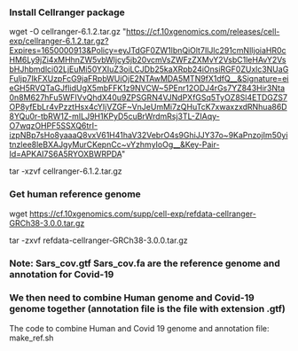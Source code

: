 ### Install Cellranger package

wget -O cellranger-6.1.2.tar.gz "https://cf.10xgenomics.com/releases/cell-exp/cellranger-6.1.2.tar.gz?Expires=1650000913&Policy=eyJTdGF0ZW1lbnQiOlt7IlJlc291cmNlIjoiaHR0cHM6Ly9jZi4xMHhnZW5vbWljcy5jb20vcmVsZWFzZXMvY2VsbC1leHAvY2VsbHJhbmdlci02LjEuMi50YXIuZ3oiLCJDb25kaXRpb24iOnsiRGF0ZUxlc3NUaGFuIjp7IkFXUzpFcG9jaFRpbWUiOjE2NTAwMDA5MTN9fX1dfQ__&Signature=eieGH5RVQTaGJfIidUgX5mbFFK1z9NVCW~5PEnr12ODJ4rGs7YZ843Hir3Nta0n8M627hFu5WFIVvQhdX40u9ZPSGRN4VJNdPXfGSq5TyOZ8Sl4ETDGZS7OP8yfEbLr4vPzztHsx4cYIjVZGF~VnJeUmMi7zQHuTcK7xwaxzxdRNhua86D8YQu0r-tbRW1Z-mILJ9H1KPyD5cuBrWrdmRsj3TL-ZIAqy-O7wqzOHPF5SSXQ6trI-izpNBp7sHo8yaaaQ8vxV61H41haV32VebrO4s9GhiJJY37o~9KaPnzojIm50yitnzlee8leBXAJgyMurCKepnCc~vYzhmyIoOg__&Key-Pair-Id=APKAI7S6A5RYOXBWRPDA" 

tar -xzvf cellranger-6.1.2.tar.gz

### Get human reference genome

wget https://cf.10xgenomics.com/supp/cell-exp/refdata-cellranger-GRCh38-3.0.0.tar.gz

tar -zxvf refdata-cellranger-GRCh38-3.0.0.tar.gz

### Note: Sars_cov.gtf  Sars_cov.fa are the reference genome and annotation for Covid-19

### We then need to combine Human genome and Covid-19 genome together (annotation file is the file with extension .gtf)

The code to combine Human and Covid 19 genome and annotation file: make_ref.sh 


